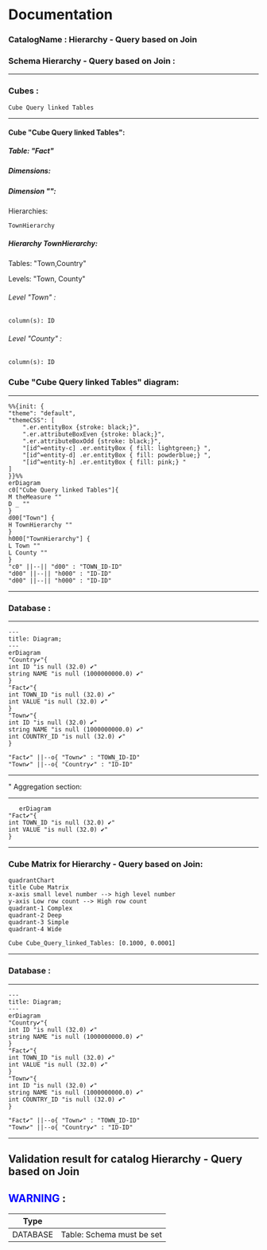 # Documentation
### CatalogName : Hierarchy - Query based on Join
### Schema Hierarchy - Query based on Join : 
---
### Cubes :

    Cube Query linked Tables

---
#### Cube "Cube Query linked Tables":

    

##### Table: "Fact"

##### Dimensions:
##### Dimension "":

Hierarchies:

    TownHierarchy

##### Hierarchy TownHierarchy:

Tables: "Town,Country"

Levels: "Town, County"

###### Level "Town" :

    column(s): ID

###### Level "County" :

    column(s): ID

### Cube "Cube Query linked Tables" diagram:

---

```mermaid
%%{init: {
"theme": "default",
"themeCSS": [
    ".er.entityBox {stroke: black;}",
    ".er.attributeBoxEven {stroke: black;}",
    ".er.attributeBoxOdd {stroke: black;}",
    "[id^=entity-c] .er.entityBox { fill: lightgreen;} ",
    "[id^=entity-d] .er.entityBox { fill: powderblue;} ",
    "[id^=entity-h] .er.entityBox { fill: pink;} "
]
}}%%
erDiagram
c0["Cube Query linked Tables"]{
M theMeasure ""
D _ ""
}
d00["Town"] {
H TownHierarchy ""
}
h000["TownHierarchy"] {
L Town ""
L County ""
}
"c0" ||--|| "d00" : "TOWN_ID-ID"
"d00" ||--|| "h000" : "ID-ID"
"d00" ||--|| "h000" : "ID-ID"
```
---
### Database :
---
```mermaid
---
title: Diagram;
---
erDiagram
"Country✔"{
int ID "is null (32.0) ✔"
string NAME "is null (1000000000.0) ✔"
}
"Fact✔"{
int TOWN_ID "is null (32.0) ✔"
int VALUE "is null (32.0) ✔"
}
"Town✔"{
int ID "is null (32.0) ✔"
string NAME "is null (1000000000.0) ✔"
int COUNTRY_ID "is null (32.0) ✔"
}

"Fact✔" ||--o{ "Town✔" : "TOWN_ID-ID"
"Town✔" ||--o{ "Country✔" : "ID-ID"
```
---
" Aggregation section:

---
```mermaid
   erDiagram
"Fact✔"{
int TOWN_ID "is null (32.0) ✔"
int VALUE "is null (32.0) ✔"
}
```
---
### Cube Matrix for Hierarchy - Query based on Join:
```mermaid
quadrantChart
title Cube Matrix
x-axis small level number --> high level number
y-axis Low row count --> High row count
quadrant-1 Complex
quadrant-2 Deep
quadrant-3 Simple
quadrant-4 Wide

Cube Cube_Query_linked_Tables: [0.1000, 0.0001]
```
---
### Database :
---
```mermaid
---
title: Diagram;
---
erDiagram
"Country✔"{
int ID "is null (32.0) ✔"
string NAME "is null (1000000000.0) ✔"
}
"Fact✔"{
int TOWN_ID "is null (32.0) ✔"
int VALUE "is null (32.0) ✔"
}
"Town✔"{
int ID "is null (32.0) ✔"
string NAME "is null (1000000000.0) ✔"
int COUNTRY_ID "is null (32.0) ✔"
}

"Fact✔" ||--o{ "Town✔" : "TOWN_ID-ID"
"Town✔" ||--o{ "Country✔" : "ID-ID"
```
---
## Validation result for catalog Hierarchy - Query based on Join
## <span style='color: blue;'>WARNING</span> : 
|Type|   |
|----|---|
|DATABASE|Table: Schema must be set|
